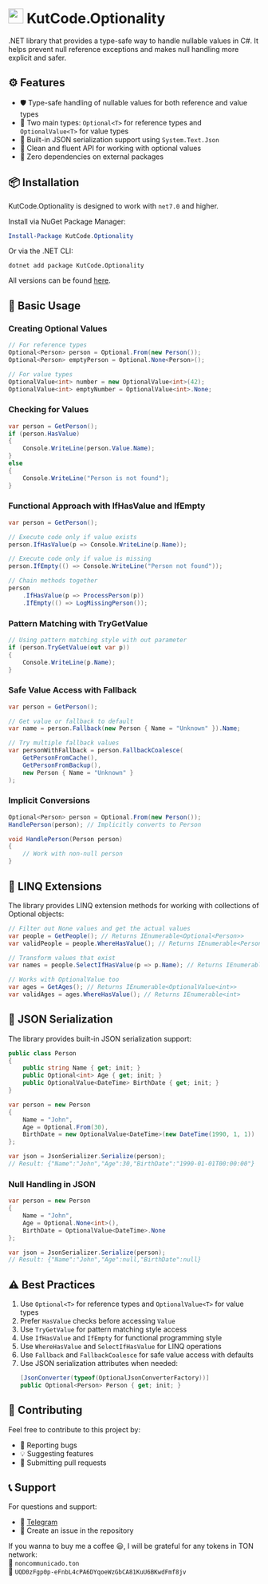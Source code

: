 # <img src="./icon/icon.png" style="width: 30px" /> KutCode.Optionality

.NET library that provides a type-safe way to handle nullable values in C#. It helps prevent null reference exceptions and makes null handling more explicit and safer.

## ⚙️ Features

- 🛡️ Type-safe handling of nullable values for both reference and value types
- 🎯 Two main types: `Optional<T>` for reference types and `OptionalValue<T>` for value types
- 🔄 Built-in JSON serialization support using `System.Text.Json`
- 🎨 Clean and fluent API for working with optional values
- 🚀 Zero dependencies on external packages

## 📦 Installation

KutCode.Optionality is designed to work with `net7.0` and higher.

Install via NuGet Package Manager:

```powershell
Install-Package KutCode.Optionality
```

Or via the .NET CLI:

```shell
dotnet add package KutCode.Optionality
```

All versions can be found [here](https://www.nuget.org/packages/KutCode.Optional.Core/).

## 🚀 Basic Usage

### Creating Optional Values

```csharp
// For reference types
Optional<Person> person = Optional.From(new Person());
Optional<Person> emptyPerson = Optional.None<Person>();

// For value types
OptionalValue<int> number = new OptionalValue<int>(42);
OptionalValue<int> emptyNumber = OptionalValue<int>.None;
```

### Checking for Values

```csharp
var person = GetPerson();
if (person.HasValue)
{
    Console.WriteLine(person.Value.Name);
}
else
{
    Console.WriteLine("Person is not found");
}
```

### Functional Approach with IfHasValue and IfEmpty

```csharp
var person = GetPerson();

// Execute code only if value exists
person.IfHasValue(p => Console.WriteLine(p.Name));

// Execute code only if value is missing
person.IfEmpty(() => Console.WriteLine("Person not found"));

// Chain methods together
person
    .IfHasValue(p => ProcessPerson(p))
    .IfEmpty(() => LogMissingPerson());
```

### Pattern Matching with TryGetValue

```csharp
// Using pattern matching style with out parameter
if (person.TryGetValue(out var p))
{
    Console.WriteLine(p.Name);
}
```

### Safe Value Access with Fallback

```csharp
var person = GetPerson();

// Get value or fallback to default
var name = person.Fallback(new Person { Name = "Unknown" }).Name;

// Try multiple fallback values
var personWithFallback = person.FallbackCoalesce(
    GetPersonFromCache(),
    GetPersonFromBackup(),
    new Person { Name = "Unknown" }
);
```

### Implicit Conversions

```csharp
Optional<Person> person = Optional.From(new Person());
HandlePerson(person); // Implicitly converts to Person

void HandlePerson(Person person)
{
    // Work with non-null person
}
```

## 🔄 LINQ Extensions

The library provides LINQ extension methods for working with collections of Optional objects:

```csharp
// Filter out None values and get the actual values
var people = GetPeople(); // Returns IEnumerable<Optional<Person>>
var validPeople = people.WhereHasValue(); // Returns IEnumerable<Person>

// Transform values that exist
var names = people.SelectIfHasValue(p => p.Name); // Returns IEnumerable<string>

// Works with OptionalValue too
var ages = GetAges(); // Returns IEnumerable<OptionalValue<int>>
var validAges = ages.WhereHasValue(); // Returns IEnumerable<int>
```

## 📝 JSON Serialization

The library provides built-in JSON serialization support:

```csharp
public class Person
{
    public string Name { get; init; }
    public Optional<int> Age { get; init; }
    public OptionalValue<DateTime> BirthDate { get; init; }
}

var person = new Person 
{
    Name = "John",
    Age = Optional.From(30),
    BirthDate = new OptionalValue<DateTime>(new DateTime(1990, 1, 1))
};

var json = JsonSerializer.Serialize(person);
// Result: {"Name":"John","Age":30,"BirthDate":"1990-01-01T00:00:00"}
```

### Null Handling in JSON

```csharp
var person = new Person 
{
    Name = "John",
    Age = Optional.None<int>(),
    BirthDate = OptionalValue<DateTime>.None
};

var json = JsonSerializer.Serialize(person);
// Result: {"Name":"John","Age":null,"BirthDate":null}
```

## ⚠️ Best Practices

1. Use `Optional<T>` for reference types and `OptionalValue<T>` for value types
2. Prefer `HasValue` checks before accessing `Value`
3. Use `TryGetValue` for pattern matching style access
4. Use `IfHasValue` and `IfEmpty` for functional programming style
5. Use `WhereHasValue` and `SelectIfHasValue` for LINQ operations
6. Use `Fallback` and `FallbackCoalesce` for safe value access with defaults
7. Use JSON serialization attributes when needed:
   ```csharp
   [JsonConverter(typeof(OptionalJsonConverterFactory))]
   public Optional<Person> Person { get; init; }
   ```

## 🤝 Contributing

Feel free to contribute to this project by:
- 🐛 Reporting bugs
- 💡 Suggesting features
- 🔧 Submitting pull requests

## 📞 Support

For questions and support:
- 📱 [Telegram](https://t.me/noncommunicado)
- 📧 Create an issue in the repository
  
If you wanna to buy me a coffee 😃, I will be grateful for any tokens in TON network:  
💎 `noncommunicado.ton`  
💎 `UQD0zFgp0p-eFnbL4cPA6DYqoeWzGbCA81KuU6BKwdFmf8jv`